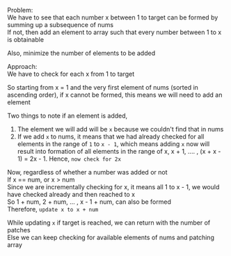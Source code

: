 Problem:
<br>We have to see that each number x between 1 to target can be formed by summing up a subsequence of nums
<br>If not, then add an element to array such that every number between 1 to x is obtainable

Also, minimize the number of elements to be added

Approach:
<br>We have to check for each x from 1 to target

So starting from x = 1 and the very first element of nums (sorted in ascending order), if x cannot be formed, this means we will need to add an element

Two things to note if an element is added,
1. The element we will add will be `x` because we couldn't find that in nums
2. If we add `x` to nums, it means that we had already checked for all elements in the range of `1` to `x - 1`, which means adding `x` now will result into formation of all elements in the range of x, x + 1, .... , (x + x - 1) = 2x - 1. Hence, `now check for 2x`


Now, regardless of whether a number was added or not
<br>If x == num, or x > num
<br>Since we are incrementally checking for x, it means all 1 to x - 1, we would have checked already and then reached to x
<br>So 1 + num, 2 + num, ... , x - 1 + num, can also be formed
<br>Therefore, `update x to x + num`

While updating `x` if target is reached, we can return with the number of patches
<br>Else we can keep checking for available elements of nums and patching array 
